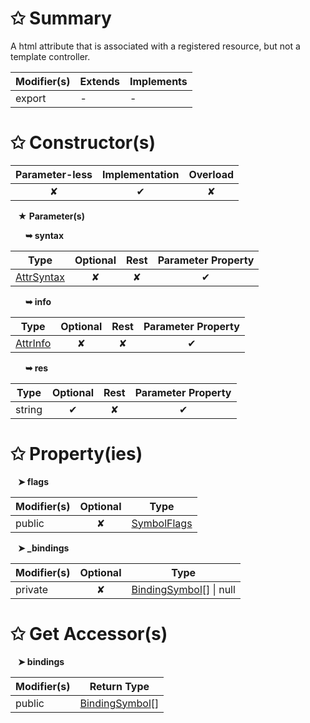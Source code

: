 # &#10025; Summary

A html attribute that is associated with a registered resource, but not a template controller.

| Modifier(s)                            | Extends                      | Implements                                    |
|----------------------------------------|------------------------------|-----------------------------------------------|
| export | - | - |

# &#10025; Constructor(s)

| Parameter-less                         | Implementation                          | Overload                          |
|:--------------------------------------:|:---------------------------------------:|:---------------------------------:|
| ✘ | ✔ | ✘ |

&nbsp;&nbsp; **&#9733; Parameter(s)**

&nbsp;&nbsp;&nbsp;&nbsp;&nbsp; **&#10149; syntax**

| Type                        | Optional                           | Rest                          | Parameter Property                          |
|-----------------------------|:----------------------------------:|:-----------------------------:|:-------------------------------------------:|
| [AttrSyntax](/jit/class/ast/attrsyntax.md) | ✘  | ✘ | ✔ |

&nbsp;&nbsp;&nbsp;&nbsp;&nbsp; **&#10149; info**

| Type                        | Optional                           | Rest                          | Parameter Property                          |
|-----------------------------|:----------------------------------:|:-----------------------------:|:-------------------------------------------:|
| [AttrInfo](/jit/class/resource-model/attrinfo.md) | ✘  | ✘ | ✔ |

&nbsp;&nbsp;&nbsp;&nbsp;&nbsp; **&#10149; res**

| Type                        | Optional                           | Rest                          | Parameter Property                          |
|-----------------------------|:----------------------------------:|:-----------------------------:|:-------------------------------------------:|
| string | ✔  | ✘ | ✔ |

# &#10025; Property(ies)

&nbsp;&nbsp; **&#10148; flags**

| Modifier(s)                               | Optional                           | Type                         |
|-------------------------------------------|:----------------------------------:|------------------------------|
| public | ✘ | [SymbolFlags](/jit/enum/semantic-model/symbolflags.md) |

&nbsp;&nbsp; **&#10148; &#95;bindings**

| Modifier(s)                               | Optional                           | Type                         |
|-------------------------------------------|:----------------------------------:|------------------------------|
| private | ✘ | [BindingSymbol](/jit/class/semantic-model/bindingsymbol.md)[] &#124; null |

# &#10025; Get Accessor(s)

&nbsp;&nbsp; **&#10148; bindings**

| Modifier(s)                              | Return Type                       |
|------------------------------------------|-----------------------------------|
| public | [BindingSymbol](/jit/class/semantic-model/bindingsymbol.md)[] |